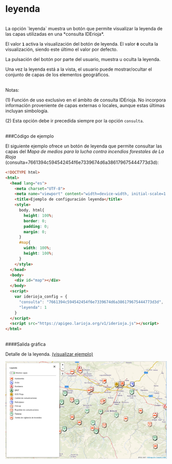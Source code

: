 # leyenda
</br>
La opción `leyenda` muestra un botón que permite visualizar la leyenda de las capas utilizadas en una *consulta IDErioja*.

El valor **`1`** activa la visualización del botón de leyenda. El valor **`0`** oculta la visualización, siendo este último el valor por defecto.

La pulsación del botón por parte del usuario, muestra u oculta la leyenda.

Una vez la leyenda está a la vista, el usuario puede mostrar/ocultar el conjunto de capas de los elementos geográficos.

</br>Notas:

(1) Función de uso exclusivo en el ámbito de consulta IDErioja. No incorpora información proveniente de capas externas o locales, aunque estas últimas incluyan simbología.

(2) Esta opción debe ir precedida siempre por la opción `consulta`.

</br>
###Código de ejemplo
</br>

El siguiente ejemplo ofrece un botón de leyenda que permite consultar las capas del *Mapa de medios para la lucha contra incendios forestales de La Rioja* (consulta=7661394c594542454f6e7339674d6a386179675444773d3d):

```html
<!DOCTYPE html>
<html>
  <head lang="es">
    <meta charset="UTF-8">
    <meta name="viewport" content="width=device-width, initial-scale=1.0, maximum-scale=1.0, user-scalable=no" />
    <title>Ejemplo de configuración leyenda</title>
    <style>
      body, html{
        height: 100%;
        border: 0;
        padding: 0;
        margin: 0;
      }
      #map{
        width: 100%;
        height: 100%;
      }
    </style>
  </head>
  <body>
    <div id="map"></div>
  </body>
  <script>
    var iderioja_config = {
      "consulta": "7661394c594542454f6e7339674d6a386179675444773d3d",
      "leyenda": 1
    }
  </script>
  <script src="https://apigeo.larioja.org/v1/iderioja.js"></script>
</html>
```

</br>
####Salida gráfica
</br>

Detalle de la leyenda. [(visualizar ejemplo)](https://iderioja.github.io/doc_api_iderioja/ejemplo_opcion_leyenda)

![Ejemplo opción leyenda](/img/opciones_leyenda_salida_grafica.jpg "Ejemplo opción leyenda")
